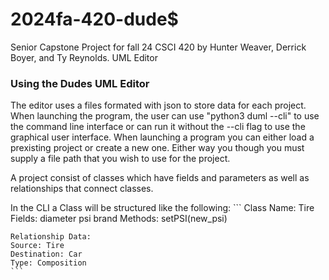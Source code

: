 # 2024fa-420-dude$
Senior Capstone Project for fall 24 CSCI 420 by Hunter Weaver, Derrick Boyer, and Ty Reynolds. UML Editor

### Using the Dudes UML Editor
The editor uses a files formated with json to store data for each project. When launching the program, the user can use "python3 duml --cli" to use the command line interface or can run it without the --cli flag to use the graphical user interface. When launching a program you can either load a prexisting project or create a new one. Either way you though you must supply a file path that you wish to use for the project. 

A project consist of classes which have fields and parameters as well as relationships that connect classes.

In the CLI a Class will be structured like the following:
    ```
    Class Name: Tire
    Fields:
    diameter
    psi
    brand
    Methods:
    setPSI(new_psi)

    Relationship Data:
    Source: Tire
    Destination: Car
    Type: Composition
    ```
